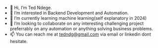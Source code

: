 - 👋 Hi, I’m Ted Ndege.
- 👀 I’m interested in Backend Development and Automation.
- 🌱 I’m currently learning machine learning(self explanatory in 2024)
- 💞️ I’m looking to collaborate on any interesting challenging project preferrably on any automation or anything solving business problems. 
- 📫 You can reach me at tedndg@gmail.com via email or linkedin  dont hesitate.

<!---
tedndege/tedndege is a ✨ special ✨ repository because its `README.md` (this file) appears on your GitHub profile.
You can click the Preview link to take a look at your changes.
--->
